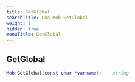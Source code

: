 ```yaml
---
title: GetGlobal
searchTitle: Lua Mob GetGlobal
weight: 1
hidden: true
menuTitle: GetGlobal
---
```

## GetGlobal
```lua
Mob:GetGlobal(const char *varname); -- string
```